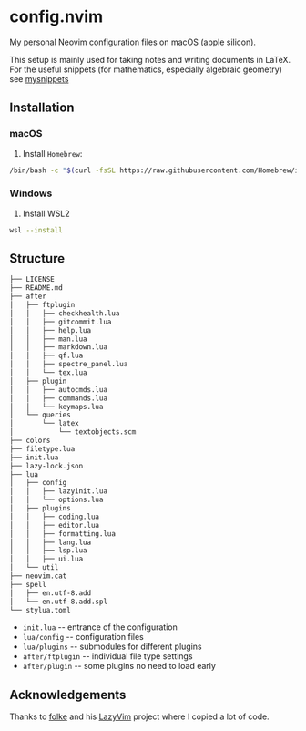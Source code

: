 # config.nvim

My personal Neovim configuration files on macOS (apple silicon).

This setup is mainly used for taking notes and writing documents in LaTeX.
For the useful snippets (for mathematics, especially algebraic geometry)
see [mysnippets]

## Installation

### macOS

1. Install `Homebrew`:

```bash
/bin/bash -c "$(curl -fsSL https://raw.githubusercontent.com/Homebrew/install/HEAD/install.sh)"
```

### Windows

1. Install WSL2

```bash
wsl --install
```

## Structure

```txt
├── LICENSE
├── README.md
├── after
│   ├── ftplugin
│   │   ├── checkhealth.lua
│   │   ├── gitcommit.lua
│   │   ├── help.lua
│   │   ├── man.lua
│   │   ├── markdown.lua
│   │   ├── qf.lua
│   │   ├── spectre_panel.lua
│   │   └── tex.lua
│   ├── plugin
│   │   ├── autocmds.lua
│   │   ├── commands.lua
│   │   └── keymaps.lua
│   └── queries
│       └── latex
│           └── textobjects.scm
├── colors
├── filetype.lua
├── init.lua
├── lazy-lock.json
├── lua
│   ├── config
│   │   ├── lazyinit.lua
│   │   └── options.lua
│   ├── plugins
│   │   ├── coding.lua
│   │   ├── editor.lua
│   │   ├── formatting.lua
│   │   ├── lang.lua
│   │   ├── lsp.lua
│   │   ├── ui.lua
│   └── util
├── neovim.cat
├── spell
│   ├── en.utf-8.add
│   └── en.utf-8.add.spl
└── stylua.toml
```

- `init.lua` -- entrance of the configuration
- `lua/config` -- configuration files
- `lua/plugins` -- submodules for different plugins
- `after/ftplugin` -- individual file type settings
- `after/plugin` -- some plugins no need to load early

[mysnippets]: https://github.com/mathjiajia/mySnippets

## Acknowledgements

Thanks to
[folke](https://github.com/folke) and his [LazyVim](https://github.com/LazyVim) project
where I copied a lot of code.
